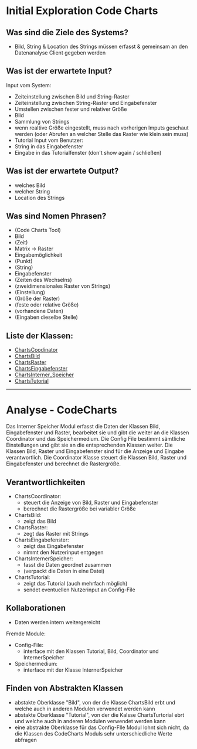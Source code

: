# Initial Exploration Code Charts
<!-- Eyetracking von Wish! -->

<!-- Hier alles aufschreiben, was interessant erscheint! -->

## Was sind die Ziele des Systems?
<!-- Snow Cards können bei diesem Schritt helfen! -->
- Bild, String & Location des Strings müssen erfasst & gemeinsam an den Datenanalyse Client gegeben werden 

## Was ist der erwartete Input?
Input vom System:
- Zeiteinstellung zwischen Bild und String-Raster
- Zeiteinstellung zwischen String-Raster und Eingabefenster
- Umstellen zwischen fester und relativer Größe
- Bild
- Sammlung von Strings
- wenn realtive Größe eingestellt, muss nach vorherigen Imputs geschaut werden
  (oder Abrufen an welcher Stelle das Raster wie klein sein muss)
- Tutorial
Input vom Benutzer:
- String in das Eingabefenster
- Eingabe in das Tutorialfenster (don't show again / schließen)
## Was ist der erwartete Output?
- welches Bild
- welcher String 
- Location des Strings


## Was sind Nomen Phrasen?
<!-- Alle relevanten Sachen aufschreiben, später kann aussortiert werden! -->
- (Code Charts Tool)
- Bild
- (Zeit)
- Matrix -> Raster
- Eingabemöglichkeit
- (Punkt)
- (String)
- Eingabefenster
- (Zeiten des Wechselns)
- (zweidimensionales Raster von Strings)
- (Einstellung)
- (Größe der Raster)
- (feste oder relative Größe)
- (vorhandene Daten)
- (Eingaben dieselbe Stelle)


## Liste der Klassen:
<!-- Erstmal alle aufschreiben, dann auswählen! (Kriterien siehe Vorgehensweise) -->
<!-- Warum sind die Klassen existent? Wenn das zu beantworten ist - u good! -->
<!-- ausgewählte Klassen mit Link, andere einklammern und CRC-Karte löschen -->
- [ChartsCoodinator](crc-ChartsCoordinator.md)
- [ChartsBild](crc-ChartsBild.md)
- [ChartsRaster](crc-ChartsRaster.md)
- [ChartsEingabefenster](crc-ChartsEingabefenster.md)
- [ChartsInterner_Speicher](crc-ChartsInterner_Speicher.md)
- [ChartsTutorial](crc-ChartsTutorial.md)

----

# Analyse - CodeCharts
<!-- Hier Notizen zum Denkprozess! -->
Das Interner Speicher Modul erfasst die Daten der Klassen Bild, Eingabefenster und Raster, bearbeitet sie und gibt die weiter an die Klassen Coordinator und das Speichermedium. Die Config File bestimmt sämtliche Einstellungen und gibt sie an die entsprechenden Klassen weiter. Die Klassen Bild, Raster und Eingabefenster sind für die Anzeige und Eingabe verantwortlich. Die Coordinator Klasse steuert die Klassen Bild, Raster und Eingabefenster und berechnet die Rastergröße.

## Verantwortlichkeiten
<!-- Wissen, welches verwaltet und angeboten wird, Aktion die angeboten werden, öffentliche Leistung -->
<!-- "Walkthrough" -> Szenarien zur Anwendung des Systems -->
<!-- Nichts, was eine andere Klasse machen könnte -->
<!-- Die Sachen die die Klasse macht -> keiner anderen Klasse geben -->
<!-- zentrale Verantwortlichkeiten vs verteilt -->
- ChartsCoordinator:
     - steuert die Anzeige von Bild, Raster und Eingabefenster
     - berechnet die Rastergröße bei variabler Größe
- ChartsBild:
     - zeigt das Bild
- ChartsRaster:
     - zegt das Raster mit Strings
- ChartsEingabefenster:
     - zeigt das Eingabefenster
     - nimmt den Nutzerinput entgegen
- ChartsInternerSpeicher:
     - fasst die Daten geordnet zusammen
     - (verpackt die Daten in eine Datei)
- ChartsTutorial:    
     - zeigt das Tutorial (auch mehrfach möglich)
     - sendet eventuellen Nutzerinput an Config-File

## Kollaborationen
<!-- Benutzeranfragen an Dienste, die benötigt werden um Veranwortlichkeiten zu erfüllen -->
<!-- enthüllen Kontroll- und Informationsflüsse, und somit Subsysteme -->
<!-- Können fehlende Verantwortlichkeiten offenbaren, bzw. fehlerhaft zugewiesene -->
- Daten werden intern weitergereicht

Fremde Module:
- Config-File:
     - interface mit den Klassen Tutorial, Bild, Coordinator und InternerSpeicher
- Speichermedium:
     - interface mit der Klasse InternerSpeicher

## Finden von Abstrakten Klassen
<!-- Konkrete Klassen: Instanziierung und Vererbung
     Abstrakte Klassen: Nur Vererbung! -->
<!-- Unterklassen sollten alle geerbten Verantwortlichkeiten unterstützen, eher noch mehr -->
<!-- Gemeinsame Verantwortlichkeiten sollten so weit hoch wie möglich geschoben werden -->
<!-- Abstrakte Klassen erben nie von Konkreten Klassen! -->
<!-- Klassen die keine neue Funktionalität hinzufügen sollten eliminiert werden! -->
<!-- Letzte Folien der Vorlesung sind hilfreich hierfür! -->
- abstakte Oberklasse "Bild", von der die Klasse ChartsBild erbt und welche auch in anderen Modulen verwendet werden kann
- abstakte Oberklasse "Tutorial", von der die Kalsse ChartsTurtorial ebrt und welche auch in anderen Modulen verwendet werden kann
- eine abstrakte Oberklasse für das Config-FIle Modul lohnt sich nicht, da die Klassen des CodeCharts Moduls sehr unterschiedliche Werte abfragen
